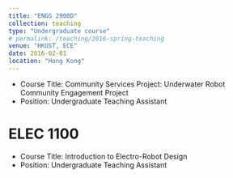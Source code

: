 ```yaml
---
title: "ENGG 2900D"
collection: teaching
type: "Undergraduate course"
# permalink: /teaching/2016-spring-teaching
venue: "HKUST, ECE"
date: 2016-02-01
location: "Hong Kong"
---
```


* Course Title: Community Services Project: Underwater Robot Community Engagement Project
* Position: Undergraduate Teaching Assistant

ELEC 1100
======
* Course Title: Introduction to Electro-Robot Design
* Position: Undergraduate Teaching Assistant
